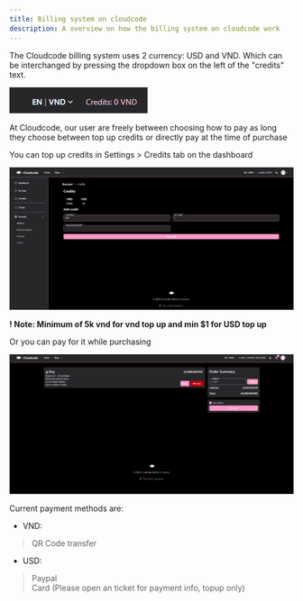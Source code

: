 ```yaml
---
title: Billing system on cloudcode
description: A overview on how the billing system on cloudcode work
---
```


The Cloudcode billing system uses 2 currency: USD and VND. Which can be interchanged by pressing the dropdown box on the left of the "credits" text.

<img src="../../../../src/assets/creditinterchanging.png" alt='the currency selector system'>

At Cloudcode, our user are freely between choosing how to pay as long they choose between top up credits or directly pay at the time of purchase

You can top up credits in Settings > Credits tab on the dashboard

<img src="../../../../src/assets/credtopup.png" alt='the currency topup system'>

__! Note: Minimum of 5k vnd for vnd top up and min $1 for USD top up__

Or you can pay for it while purchasing

<img src="../../../../src/assets/payinpurchase.png" alt='the Payment page'>


Current payment methods are:
- VND: 
> QR Code transfer

- USD:
> Paypal </br>
> Card (Please open an ticket for payment info, topup only)